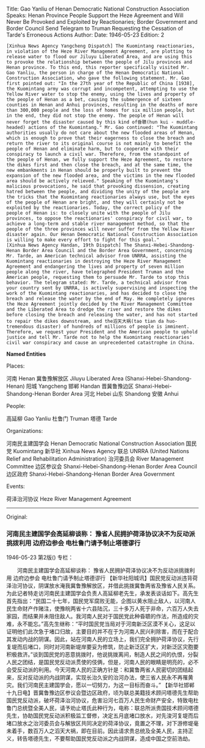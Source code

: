 Title: Gao Yanliu of Henan Democratic National Construction Association Speaks: Henan Province People Support the Heze Agreement and Will Never Be Provoked and Exploited by Reactionaries; Border Government and Border Council Send Telegram to Truman Requesting the Cessation of Tarde's Erroneous Actions
Author:
Date: 1946-05-23
Edition: 2

    [Xinhua News Agency Yangcheng Dispatch] The Kuomintang reactionaries, in violation of the Heze River Management Agreement, are plotting to release water to flood our Jiluyu Liberated Area, and are using this to provoke the relationship between the people of Jilu provinces and Henan province. To this end, this reporter specifically visited Mr. Gao Yanliu, the person in charge of the Henan Democratic National Construction Association, who gave the following statement. Mr. Gao first pointed out: "In the 27th year of the Republic of China [1938], the Kuomintang army was corrupt and incompetent, attempting to use the Yellow River water to stop the enemy, using the lives and property of the people of Henan as a bet, causing the submergence of sixteen counties in Henan and Anhui provinces, resulting in the deaths of more than 300,000 people and the loss of homes for six million people, but in the end, they did not stop the enemy. The people of Henan will never forget the disaster caused by this kind of昏聩(hun kui - muddle-headed) actions of the Kuomintang." Mr. Gao continued: "The Kuomintang authorities usually do not care about the new flooded areas of Henan, which is enough to prove that their eagerness to close the breach and return the river to its original course is not mainly to benefit the people of Henan and eliminate harm, but to cooperate with their conspiracy to launch a civil war. Therefore, from the standpoint of the people of Henan, we fully support the Heze Agreement, to restore the dikes first and then close the breach, and at the same time, the new embankments in Henan should be properly built to prevent the expansion of the new flooded area, and the victims in the new flooded area should be actively relieved." Speaking of the Kuomintang's malicious provocations, he said that provoking dissension, creating hatred between the people, and dividing the unity of the people are the tricks that the Kuomintang reactionaries always use, but the eyes of the people of Henan are bright, and they will certainly not be exploited by the reactionaries. Today, the correct policy of the people of Henan is: to closely unite with the people of Jilu provinces, to oppose the reactionaries' conspiracy for civil war, to achieve a long-term and stable river management method, so that the people of the three provinces will never suffer from the Yellow River disaster again. Our Henan Democratic National Construction Association is willing to make every effort to fight for this goal."
    [Xinhua News Agency Handan, 19th Dispatch] The Shanxi-Hebei-Shandong-Henan Border Area Council and the Border Area Government, concerning Mr. Tarde, an American technical advisor from UNRRA, assisting the Kuomintang reactionaries in destroying the Heze River Management Agreement and endangering the lives and property of seven million people along the river, have telegraphed President Truman and the American people, requesting them to persuade Mr. Tarde to stop this behavior. The telegram stated: Mr. Tarde, a technical advisor from your country sent by UNRRA, is actively supervising and inspecting the work of the Kuomintang reactionaries, and has decided to close the breach and release the water by the end of May. He completely ignores the Heze Agreement jointly decided by the River Management Committee and the Liberated Area to dredge the river and restore the dikes before closing the breach and releasing the water, and has not started to repair the dikes downstream, and the滔天大祸(tao tian da huo- tremendous disaster) of hundreds of millions of people is imminent. Therefore, we request your President and the American people to uphold justice and tell Mr. Tarde not to help the Kuomintang reactionaries' civil war conspiracy and cause an unprecedented catastrophe in China.

**Named Entities**

Places:

河南  Henan
冀鲁豫解放区  Jiluyu Liberated Area (Shanxi-Hebei-Shandong-Henan)
阳城  Yangcheng
邯郸 Handan
晋冀鲁豫边区  Shanxi-Hebei-Shandong-Henan Border Area
河北  Hebei
山东 Shandong
安徽  Anhui

People:

高延柳  Gao Yanliu
杜鲁门  Truman
塔德  Tarde

Organizations:

河南民主建国学会  Henan Democratic National Construction Association
国民党  Kuomintang
新华社  Xinhua News Agency
联总  UNRRA (United Nations Relief and Rehabilitation Administration)
治河委员会  River Management Committee
边区参议会 Shanxi-Hebei-Shandong-Henan Border Area Council
边区政府 Shanxi-Hebei-Shandong-Henan Border Area Government

Events:

荷泽治河协议 Heze River Management Agreement



<hr /> 

Original: 


### 河南民主建国学会高延柳谈称：  豫省人民拥护荷泽协议决不为反动派挑拨利用  边府边参会  电杜鲁门请予制止塔德谬行

1946-05-23
第2版()
专栏：

　　河南民主建国学会高延柳谈称：
    豫省人民拥护荷泽协议决不为反动派挑拨利用
    边府边参会
    电杜鲁门请予制止塔德谬行
    【新华社阳城讯】国民党反动派违背荷泽治河协议，阴谋放水淹我冀鲁豫解放区，并借此挑拨冀鲁两省及豫省人民关系。为此记者特走访河南民主建国学会负责人高延柳老先生，承发表谈话如下。高先生首先指出：“民国二十七年，国民党军腐败无能，企图以黄水阻止敌人，以河南人民生命财产作赌注，使豫皖两省十六县陆沉，三十多万人死于非命，六百万人失去家园，而结果并未阻住敌人。我河南人民对于国民党此种昏聩的作法，所造成的灾难，永不能忘。”高先生继称：“平时国民党当局对于河南新泛区漠不关心，这足以证明他们此次急于堵口归故，主要目的并不在于为河南人民兴利除害，而在于配合其发动内战的阴谋。因此，站在河南人民的立场上，我们完全拥护荷泽协议，先行复堤而后堵口，同时对河南新堤岸要妥为修筑，防止新泛区扩大，对新泛区灾胞要积极救济。”谈到国民党的恶意挑拨时，他说挑拨离间，制造人民之间的仇恨，分裂人民之团结，是国民党反动派贯使的伎俩，但是，河南人民的眼睛是明亮的，必不会受反动派的利用。今天河南人民的正确方针是：和冀鲁两省人民密切的团结起来，反对反动派的内战阴谋，实现长治久安的治河办法，使三省人民永不再罹黄灾。我们河南民主建国学会，愿以一切努力，为这一目标而奋斗。”
    【新华社邯郸十九日电】晋冀鲁豫边区参议会暨边区政府，顷为联总美籍技术顾问塔德先生帮助国民党反动派，破坏荷泽治河协议，危害沿河七百万人民生命财产安全，特致电杜鲁门总统暨全美人民，请予劝止塔氏此种行为，电称：联总所派贵国技术顾问塔德先生，协助国民党反动派积极监工督修，决定五月底堵口放水，对先浚河复堤而后堵口放水之治河委员会与解放区共同决定的荷泽协议，竟置之不理，对下游修堤毫未着手，数百万人之滔天大祸，即在目前。因此请求贵总统及全美人民，主持正义，转告塔德先生，不要帮助国民党反动派之内战阴谋，造成中国之空前浩劫。
